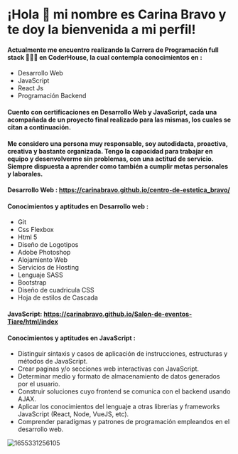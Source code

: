# ¡Hola 👋 mi nombre es Carina Bravo y te doy la bienvenida a mi perfil!  
  
#### Actualmente me encuentro realizando la Carrera de Programación full stack 👩🏻‍💻 en CoderHouse, la cual contempla conocimientos en :

- Desarrollo Web
- JavaScript 
- React Js
- Programación Backend

#### Cuento con certificaciones en Desarrollo Web y JavaScript, cada una acompañada de un proyecto final realizado para las mismas, los cuales se citan a continuación. 

#### Me considero una persona muy responsable, soy autodidacta, proactiva, creativa y bastante organizada. Tengo la capacidad para trabajar en equipo y desenvolverme sin problemas, con una actitud de servicio. Siempre dispuesta a aprender como también a cumplir metas personales y laborales.


#### Desarrollo Web : https://carinabravo.github.io/centro-de-estetica_bravo/

#### Conocimientos y aptitudes en Desarrollo web :

- Git
- Css Flexbox
- Html 5
- Diseño de Logotipos
- Adobe Photoshop
- Alojamiento Web
- Servicios de Hosting
- Lenguaje SASS
- Bootstrap
- Diseño de cuadricula CSS
- Hoja de estilos de Cascada

#### JavaScript: https://carinabravo.github.io/Salon-de-eventos-Tiare/html/index

#### Conocimientos y aptitudes en JavaScript :

- Distinguir sintaxis y casos de aplicación de instrucciones, estructuras y métodos de JavaScript.
- Crear paginas y/o secciones web interactivas con JavaScript.
- Determinar medio y formato de almacenamiento de datos generados por el usuario.
- Construir soluciones cuyo frontend se comunica con el backend usando AJAX.
- Aplicar los conocimientos del lenguaje a otras librerías y frameworks JavaScript (React, Node, VueJS, etc).
- Comprender paradigmas y patrones de programación empleandos en el desarrollo web.
 







![1655331256105](https://user-images.githubusercontent.com/54654136/186049433-e75e8d57-7462-49a1-9eb6-a87ba8ba43da.jpg)








